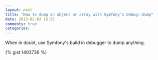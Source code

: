 ```yaml
---
layout: post
title: "How to dump an object or array with Symfony’s Debug::dump"
date: 2013-02-03 15:52
comments: true
categories:
---
```

When in doubt, use Symfony's build in debugger to dump anything.

{% gist 1403736 %}
